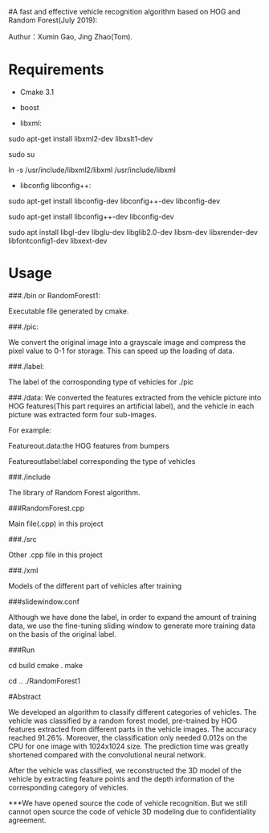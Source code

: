 #A fast and effective vehicle recognition algorithm based on HOG and Random Forest(July 2019):

Authur：Xumin Gao, Jing Zhao(Tom).

# Requirements

- Cmake 3.1

- boost

- libxml:

sudo apt-get install libxml2-dev libxslt1-dev

sudo su

ln -s /usr/include/libxml2/libxml   /usr/include/libxml

- libconfig libconfig++:

sudo apt-get install libconfig-dev libconfig++-dev libconfig-dev

sudo apt-get install libconfig++-dev libconfig-dev

sudo apt install libgl-dev libglu-dev libglib2.0-dev libsm-dev libxrender-dev libfontconfig1-dev libxext-dev


# Usage

###./bin or RandomForest1:

Executable file generated by cmake.

###./pic:

We convert the original image into a grayscale image and compress the pixel value to 0-1 for storage. This can speed up the loading of data.

###./label:

The label of the corrosponding type of vehicles for ./pic 

###./data:
We converted the features extracted from the vehicle picture into HOG features(This part requires an artificial label), and the vehicle in each picture was extracted form four sub-images.

For example:

Featureout.data:the HOG features from bumpers

Featureoutlabel:label corresponding the type of vehicles


###./include

The library of Random Forest algorithm.

###RandomForest.cpp

Main file(.cpp) in this project

###./src

Other .cpp file in this project

###./xml

Models of the different part of vehicles after training

###slidewindow.conf

Although we have done the label, in order to expand the amount of training data, we use the fine-tuning sliding window to generate more training data on the basis of the original label.


###Run

cd build
cmake .
make

cd ..
./RandomForest1




#Abstract

We developed an algorithm to classify different categories of vehicles. The vehicle was classified by a random forest model, pre-trained by HOG features extracted from different parts in the vehicle images. The accuracy reached 91.26%. Moreover, the classification only needed 0.012s on the CPU for one image with 1024x1024 size. The prediction time was greatly shortened compared with the convolutional neural network. 

After the vehicle was classified, we reconstructed the 3D model of the vehicle by extracting feature points and the depth information of the corresponding category of vehicles.

***We have opened source the code of vehicle recognition. But we still cannot open source the code of vehicle 3D modeling due to confidentiality agreement.






